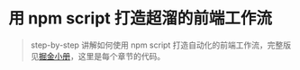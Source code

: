 # 用 npm script 打造超溜的前端工作流

> step-by-step 讲解如何使用 npm script 打造自动化的前端工作流，完整版见[掘金小册](https://juejin.im/book/5a1212bc51882531ea64df07)，这里是每个章节的代码。


